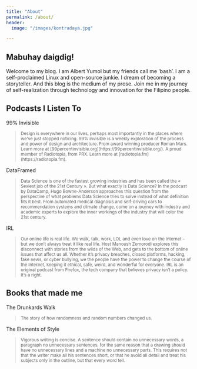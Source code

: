 ```yaml
---
title: "About"
permalink: /about/
header:
  image: "/images/kontradaya.jpg"

---
```


<h2>Mabuhay daigdig!</h2>

Welcome to my blog. I am Albert Yumol but my friends call me ‘bash’. I am a self-proclaimed Linux and open-source junkie. I dream of becoming a storyteller. And this blog is the medium of my prose. Join me in my journey of self-realization through technology and innovation for the Filipino people.

<h2>Podcasts I Listen To</h2>

99% Invisible

<blockquote>
<small>Design is everywhere in our lives, perhaps most importantly in the places where we've just stopped noticing. 99% invisible is a weekly exploration of the process and power of design and architecture. From award winning producer Roman Mars. Learn more at [99percentinvisible.org](https://99percentinvisible.org/). A proud member of Radiotopia, from PRX. Learn more at [radiotopia.fm](https://radiotopia.fm).</small>
</blockquote>

DataFramed

<blockquote>
<small>Data Science is one of the fastest growing industries and has been called the « Sexiest job of the 21st Century ». But what exactly is Data Science? In the podcast by DataCamp, Hugo Bowne-Anderson approaches this question from the perspective of what problems Data Science tries to solve instead of what definition fits it best. From automated medical diagnosis and self-driving cars to recommendation systems and climate change, come on a journey with industry and academic experts to explore the inner workings of the industry that will color the 21st century.</small>
</blockquote>

IRL

<blockquote>
<small>Our online life is real life. We walk, talk, work, LOL and even love on the Internet – but we don’t always treat it like real life. Host Manoush Zomorodi explores this disconnect with stories from the wilds of the Web, and gets to the bottom of online issues that affect us all. Whether it’s privacy breaches, closed platforms, hacking, fake news, or cyber bullying, we the people have the power to change the course of the Internet, keeping it ethical, safe, weird, and wonderful for everyone. IRL is an original podcast from Firefox, the tech company that believes privacy isn’t a policy. It’s a right.</small>
</blockquote>

<h2>Books that made me</h2>

The Drunkards Walk

<blockquote>
<small>The story of how randomness and random numbers changed us.</small>
</blockquote>

The Elements of Style

<blockquote>
<small>Vigorous writing is concise. A sentence should contain no unnecessary words, a paragraph no unnecessary sentences, for the same reason that a drawing should have no unnecessary lines and a machine no unnecessary parts. This requires not that the writer make all his sentences short, or that he avoid all detail and treat his subjects only in the outline, but that every word tell.</small>
</blockquote>
